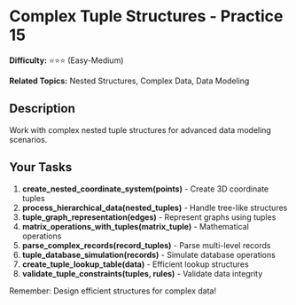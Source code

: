 # Complex Tuple Structures - Practice 15

**Difficulty:** ⭐⭐⭐ (Easy-Medium)

**Related Topics:** Nested Structures, Complex Data, Data Modeling

## Description

Work with complex nested tuple structures for advanced data modeling scenarios.

## Your Tasks

1. **create_nested_coordinate_system(points)** - Create 3D coordinate tuples
2. **process_hierarchical_data(nested_tuples)** - Handle tree-like structures
3. **tuple_graph_representation(edges)** - Represent graphs using tuples
4. **matrix_operations_with_tuples(matrix_tuple)** - Mathematical operations
5. **parse_complex_records(record_tuples)** - Parse multi-level records
6. **tuple_database_simulation(records)** - Simulate database operations
7. **create_tuple_lookup_table(data)** - Efficient lookup structures
8. **validate_tuple_constraints(tuples, rules)** - Validate data integrity

Remember: Design efficient structures for complex data!
